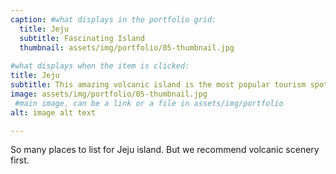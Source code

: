 ```yaml
---
caption: #what displays in the portfolio grid:
  title: Jeju
  subtitle: Fascinating Island
  thumbnail: assets/img/portfolio/05-thumbnail.jpg
  
#what displays when the item is clicked:
title: Jeju
subtitle: This amazing volcanic island is the most popular tourism spot in Korea
image: assets/img/portfolio/05-thumbnail.jpg
 #main image, can be a link or a file in assets/img/portfolio
alt: image alt text

---
```

So many places to list for Jeju island.
But we recommend volcanic scenery first.

